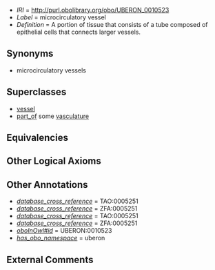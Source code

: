  * *IRI* = http://purl.obolibrary.org/obo/UBERON_0010523
 * *Label* = microcirculatory vessel
 * *Definition* = A portion of tissue that consists of a tube composed of epithelial cells that connects larger vessels.

## Synonyms

 * microcirculatory vessels

## Superclasses

 * [vessel](../../UBERON/55/UBERON_0000055.md)
 * [part_of](../../BFO/50/BFO_0000050.md) some [vasculature](../../UBERON/49/UBERON_0002049.md)

## Equivalencies


## Other Logical Axioms


## Other Annotations

 * *[database_cross_reference](../../ef/oboInOwl#hasDbXref.md)* = TAO:0005251
 * *[database_cross_reference](../../ef/oboInOwl#hasDbXref.md)* = ZFA:0005251
 * *[database_cross_reference](../../ef/oboInOwl#hasDbXref.md)* = TAO:0005251
 * *[database_cross_reference](../../ef/oboInOwl#hasDbXref.md)* = ZFA:0005251
 * *[oboInOwl#id](../../id/oboInOwl#id.md)* = UBERON:0010523
 * *[has_obo_namespace](../../ce/oboInOwl#hasOBONamespace.md)* = uberon

## External Comments

